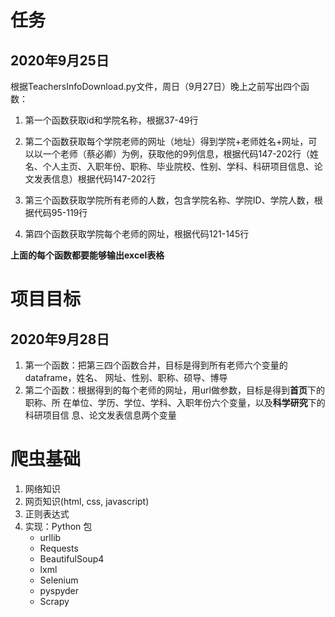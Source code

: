 # 任务
## 2020年9月25日
根据TeachersInfoDownload.py文件，周日（9月27日）晚上之前写出四个函数：

1. 第一个函数获取id和学院名称，根据37-49行

2. 第二个函数获取每个学院老师的网址（地址）得到学院+老师姓名+网址，可以以一个老师（蔡必卿）为例，获取他的9列信息，根据代码147-202行（姓名、个人主页、入职年份、职称、毕业院校、性别、学科、科研项目信息、论文发表信息）根据代码147-202行
   
3. 第三个函数获取学院所有老师的人数，包含学院名称、学院ID、学院人数，根据代码95-119行


4. 第四个函数获取学院每个老师的网址，根据代码121-145行
   
**上面的每个函数都要能够输出excel表格**

# 项目目标

## 2020年9月28日

1. 第一个函数：把第三四个函数合并，目标是得到所有老师六个变量的dataframe，姓名、
   网址、性别、职称、硕导、博导
2. 第二个函数：根据得到的每个老师的网址，用url做参数，目标是得到**首页**下的职称、所
   在单位、学历、学位、学科、入职年份六个变量，以及**科学研究**下的科研项目信
   息、论文发表信息两个变量





# 爬虫基础
1. 网络知识
2. 网页知识(html, css, javascript)
3. 正则表达式
4. 实现：Python 包
   - urllib
   - Requests
   - BeautifulSoup4
   - lxml
   - Selenium
   - pyspyder
   - Scrapy


